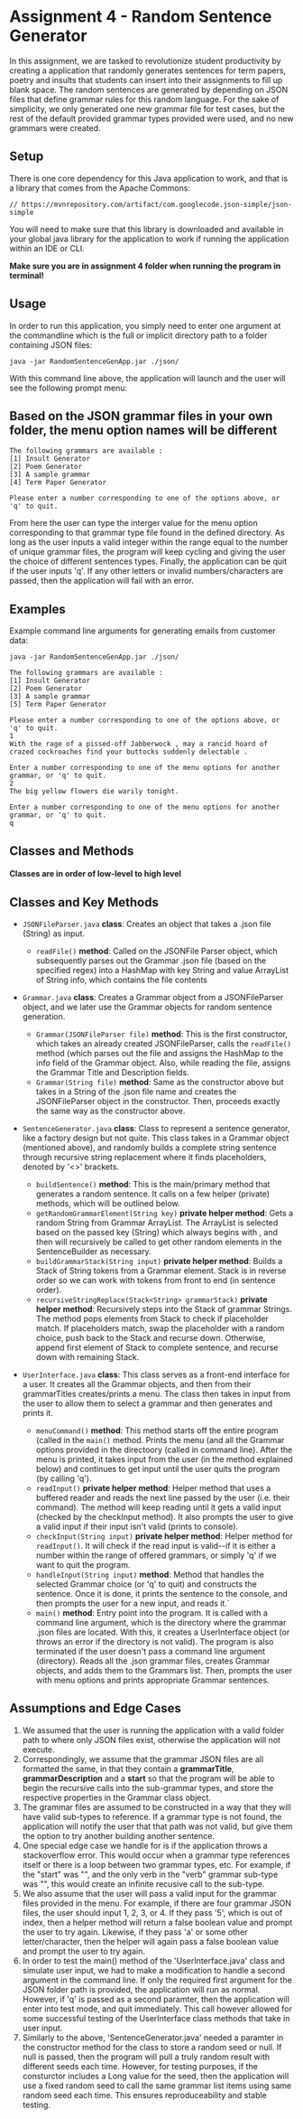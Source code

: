# Assignment 4 - Random Sentence Generator

In this assignment, we are tasked to revolutionize student productivity by creating a application that randomly generates sentences for term papers, poetry and insults that students can insert into their assignments to fill up blank space.  The random sentences are generated by depending on JSON files that define grammar rules for this random language. For the sake of simplicity, we only generated one new grammar file for test cases, but the rest of the default provided grammar types provided were used, and no new grammars were created.

## Setup

There is one core dependency for this Java application to work, and that is a library that comes from the Apache Commons:

```
// https://mvnrepository.com/artifact/com.googlecode.json-simple/json-simple
```

You will need to make sure that this library is downloaded and available in your global java library for the application to work if running the application within an IDE or CLI.

**Make sure you are in assignment 4 folder when running the program in terminal!**

## Usage

In order to run this application, you simply need to enter one argument at the commandline which is the full or implicit directory path to a folder containing JSON files:

```
java -jar RandomSentenceGenApp.jar ./json/
```

With this command line above, the application will launch and the user will see the following prompt menu:

## Based on the JSON grammar files in your own folder, the menu option names will be different

```
The following grammars are available :
[1] Insult Generator
[2] Poem Generator
[3] A sample grammar
[4] Term Paper Generator

Please enter a number corresponding to one of the options above, or 'q' to quit.
```
From here the user can type the interger value for the menu option corresponding to that grammar type file found in the defined directory. As long as the user inputs a valid integer within the range equal to the number of unique grammar files, the program will keep cycling and giving the user the choice of different sentences types. Finally, the application can be quit if the user inputs 'q'.  If any other letters or invalid numbers/characters are passed, then the application will fail with an error.

## Examples

Example command line arguments for generating emails from customer data:

```
java -jar RandomSentenceGenApp.jar ./json/

The following grammars are available :
[1] Insult Generator
[2] Poem Generator
[3] A sample grammar
[5] Term Paper Generator

Please enter a number corresponding to one of the options above, or 'q' to quit.
1
With the rage of a pissed-off Jabberwock , may a rancid hoard of crazed cockroaches find your buttocks suddenly delectable .

Enter a number corresponding to one of the menu options for another grammar, or 'q' to quit.
2
The big yellow flowers die warily tonight.

Enter a number corresponding to one of the menu options for another grammar, or 'q' to quit.
q
```

## Classes and Methods
#### Classes are in order of low-level to high level

## Classes and Key Methods


- `JSONFileParser.java` **class**: Creates an object that takes a .json file (String) as input. 
  - `readFile()` **method**: Called on the JSONFile Parser object, which subsequently parses out the Grammar .json file (based on the specified regex) into a           HashMap with key String and value ArrayList of String info, which contains the file contents
  
- `Grammar.java` **class**: Creates a Grammar object from a JSONFileParser object, and we later use the Grammar objects for random sentence generation.
  - `Grammar(JSONFileParser file)` **method**: This is the first constructor, which takes an already created JSONFileParser, calls the `readFile()` method (which       parses out the file and assigns the HashMap to the info field of the Grammar object. Also, while reading the file, assigns the Grammar Title and Description         fields.
  - `Grammar(String file)` **method**: Same as the constructor above but takes in a String of the .json file name and creates the JSONFileParser object in the           constructor. Then, proceeds exactly the same way as the constructor above.
  
- `SentenceGenerator.java` **class**: Class to represent a sentence generator, like a factory design but not quite. This class takes in a Grammar object (mentioned   above), and randomly builds a complete string sentence through recursive string replacement where it finds placeholders, denoted by '<>' brackets.
  - `buildSentence()` **method**: This is the main/primary method that generates a random sentence. It calls on a few helper (private) methods, which will be           outlined below.
  - `getRandomGrammarElement(String key)` **private helper method**: Gets a random String from Grammar ArrayList. The ArrayList is selected based on the passed key     (String) which always begins with <start>, and then will recursively be called to get other random elements in the SentenceBuilder as necessary.
  - `buildGrammarStack(String input)` **private helper method**: Builds a Stack of String tokens from a Grammar element. Stack is in reverse order so we can work       with tokens from front to end (in sentence order).
  - `recursiveStringReplace(Stack<String> grammarStack)` **private helper method**: Recursively steps into the Stack of grammar Strings. The method pops elements       from Stack to check if placeholder match. If placeholders match, swap the placeholder with a random choice, push back to the Stack and recurse down. Otherwise,     append first element of Stack to complete sentence, and recurse down with remaining Stack. 
  
- `UserInterface.java` **class**: This class serves as a front-end interface for a user. It creates all the Grammar objects, and then from their grammarTitles         creates/prints a menu. The class then takes in input from the user to allow them to select a grammar and then generates and prints it.
  - `menuCommand()` **method**: This method starts off the entire program (called in the `main()` method. Prints the menu (and all the Grammar options provided in       the directoory (called in command line). After the menu is printed, it takes input from the user (in the method explained below) and continues to get input         until the user quits the program (by calling 'q').
  - `readInput()` **private helper method**: Helper method that uses a buffered reader and reads the next line passed by the user (i.e. their command). The method       will keep reading until it gets a valid input (checked by the checkInput method). It also prompts the user to give a valid input if their input isn't valid         (prints to console).
  - `checkInput(String input)` **private helper method**: Helper method for `readInput()`. It will check if the read input is valid--if it is either a number within     the range of offered grammars, or simply 'q' if we want to quit the program. 
  - `handleInput(String input)` **method**: Method that handles the selected Grammar choice (or 'q' to quit) and constructs the sentence. Once it is done, it prints     the sentence to the console, and then prompts the user for a new input, and reads it.`
  - `main()` **method**: Entry point into the program. It is called with a command line argument, which is the directory where the grammar .json files are located.     With this, it creates a UserInterface object (or throws an error if the directory is not valid). The program is also terminated if the user doesn't pass a           command line argument (directory). Reads all the .json grammar files, creates Grammar objects, and adds them to the Grammars list. Then, prompts the user with       menu options and prints appropriate Grammar sentences.


## Assumptions and Edge Cases

1) We assumed that the user is running the application with a valid folder path to where only JSON files exist, otherwise the application will not execute.
2) Correspondingly, we assume that the grammar JSON files are all formatted the same, in that they contain a **grammarTitle**, **grammarDescription** and a **start** so that the program will be able to begin the recursive calls into the sub-grammar types, and store the respective properties in the Grammar class object.
3) The grammar files are assumed to be constructed in a way that they will have valid sub-types to reference. If a grammar type is not found, the application will notify the user that that path was not valid, but give them the option to try another building another sentence.
4) One special edge case we handle for is if the application throws a stackoverflow error. This would occur when a grammar type references itself or there is a loop between two grammar types, etc. For example, if the "start" was "<verb>", and the only verb in the "verb" grammar sub-type was "<verb>", this would create an infinite recusive call to the sub-type.
5) We also assume that the user will pass a valid input for the grammar files provided in the menu. For example, if there are four grammar JSON files, the user should input 1, 2, 3, or 4.  If they pass '5', which is out of index, then a helper method will return a false boolean value and prompt the user to try again. Likewise, if they pass 'a' or some other letter/character, then the helper will again pass a false boolean value and prompt the user to try again.
6) In order to test the main() method of the 'UserInterface.java' class and simulate user input, we had to make a modification to handle a second argument in the command line. If only the required first argument for the JSON folder path is provided, the application will run as normal. However, if 'q' is passed as a second paramter, then the application will enter into test mode, and quit immediately.  This call however allowed for some successful testing of the UserInterface class methods that take in user input.
7) Similarly to the above, 'SentenceGenerator.java' needed a paramter in the constructor method for the class to store a random seed or null.  If null is passed, then the program will pull a truly random result with different seeds each time. However, for testing purposes, if the consturctor includes a Long value for the seed, then the application will use a fixed random seed to call the same grammar list items using same random seed each time. This ensures reproduceability and stable testing.
